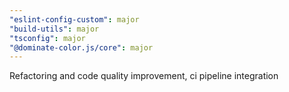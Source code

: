 ```yaml
---
"eslint-config-custom": major
"build-utils": major
"tsconfig": major
"@dominate-color.js/core": major
---
```


Refactoring and code quality improvement, ci pipeline integration
